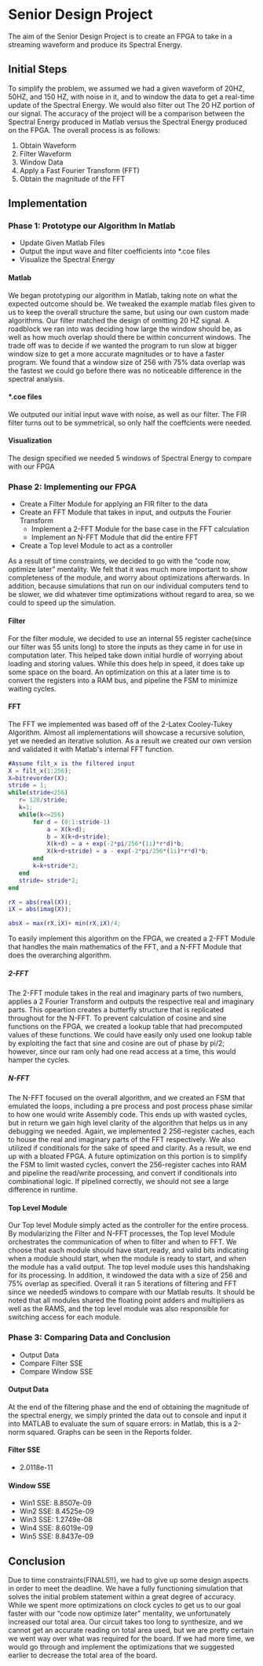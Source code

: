 # Senior Design Project
The aim of the Senior Design Project is to create an FPGA to take in a
streaming waveform and produce its Spectral Energy. 

## Initial Steps
To simplify the problem, we assumed we had a given waveform of 20HZ, 50HZ, and
150 HZ, with noise in it, and to window the data to get a real-time update of 
the Spectral Energy. We would also filter out The 20 HZ portion of our signal.
The accuracy of the project will be a comparison between the Spectral Energy
produced in Matlab versus the Spectral Energy produced on the FPGA.
The overall process is as follows:
1. Obtain Waveform
2. Filter Waveform
3. Window Data
4. Apply a Fast Fourier Transform (FFT)
5. Obtain the magnitude of the FFT

## Implementation
### Phase 1: Prototype our Algorithm In Matlab
* Update Given Matlab Files
* Output the input wave and filter coefficients into *.coe files
* Visualize the Spectral Energy

#### Matlab
We began prototyping our algorithm in Matlab, taking note on what the expected
outcome should be. We tweaked the example matlab files given to us to keep 
the overall structure the same, but using our own custom made algorithms.
Our filter matched the design of omitting 20 HZ signal. A roadblock we ran 
into was deciding how large the window should be, as well as how much overlap
should there be within concurrent windows. The trade off was to decide if we 
wanted the program to run slow at bigger window size to get a more accurate 
magnitudes or to have a faster program. We found that a window size of 256 with
75% data overlap was the fastest we could go before there was no noticeable 
difference in the spectral analysis.

#### *.coe files
We outputed our initial input wave with noise, as well as our filter.
The FIR filter turns out to be symmetrical, so only half the coeffcients
were needed.

#### Visualization
The design specified we needed 5 windows of Spectral Energy to compare with
our FPGA

### Phase 2: Implementing our FPGA
* Create a Filter Module for applying an FIR filter to the data 
* Create an FFT Module that takes in input, and outputs the Fourier Transform
    * Implement a 2-FFT Module for the base case in the FFT calculation
    * Implement an N-FFT Module that did the entire FFT
* Create a Top level Module to act as a controller

As a result of time constraints, we decided to go with the “code now, optimize
later” mentality. We felt that it was much more important to show completeness
of the module, and worry about optimizations afterwards. In addition, because 
simulations that run on our individual computers tend to be slower, we did 
whatever time optimizations without regard to area, so we could to speed up the
simulation.

#### Filter
For the filter module, we decided to use an internal 55 register
cache(since our filter was 55 units long) to store the inputs as they came in 
for use in computation later. This helped take down initial hurdle of worrying 
about loading and storing values. While this does help in speed, it does take 
up some space on the board. An optimization on this at a later time is to 
convert the registers into a RAM bus, and pipeline the FSM to minimize waiting
cycles.

#### FFT
The FFT we implemented was based off of the 2-Latex Cooley-Tukey Algorithm.
Almost all implementations will showcase a recursive solution, yet we needed
an iterative solution. As a result we created our own version and validated
it with Matlab's internal FFT function. 
```Matlab
#Assume filt_x is the filtered input
X = filt_x(1:256);
X=bitrevorder(X);
stride = 1;
while(stride<256)
   r= 128/stride;
   k=1;
   while(k<=256)
       for d = (0:1:stride-1)
           a = X(k+d);
           b = X(k+d+stride);
           X(k+d) = a + exp(-2*pi/256*(1i)*r*d)*b;
           X(k+d+stride) = a - exp(-2*pi/256*(1i)*r*d)*b;
       end
       k=k+stride*2;
   end
   stride= stride*2;
end

rX = abs(real(X));
iX = abs(imag(X));

absX = max(rX,iX)+ min(rX,iX)/4;
```

To easily implement this algorithm on the FPGA, we created a 2-FFT Module that
handles the main mathematics of the FFT, and a N-FFT Module that does the 
overarching algorithm.

##### 2-FFT
The 2-FFT module takes in the real and imaginary parts of two numbers, applies 
a 2 Fourier Transform and outputs the respective real and imaginary parts. This
opeartion creates a butterfly structure that is replicated throughout for the
N-FFT. To prevent calculation of cosine and sine functions on the FPGA, we 
created a lookup table that had precomputed values of these functions. We could
have easily only used one lookup table by exploiting the fact that sine and
cosine are out of phase by pi/2; however, since our ram only had one read
access at a time, this would hamper the cycles.

##### N-FFT
The N-FFT focused on the overall algorithm, and we created an FSM that emulated
the loops, including a pre process and post process phase similar to how one
would write Assembly code. This ends up with wasted cycles, but in return we 
gain high level clarity of the algorithm that helps us in any debugging we
needed. Again, we implemented 2 256-register caches, each to house the real
and imaginary parts of the FFT respectively. We also utilized if conditionals
for the sake of speed and clarity. As a result, we end up with a bloated FPGA.
A future optimization on this portion is to simplify the FSM to limit wasted
cycles, convert the 256-register caches into RAM and pipeline the read/write
processing, and convert if conditionals into combinational logic. If pipelined
correctly, we should not see a large difference in runtime. 

#### Top Level Module
Our Top level Module simply acted as the controller for the entire process.
By modularizing the Filter and N-FFT processes, the Top level Module 
orchestrates the communication of when to filter and when to FFT. We choose 
that each module should have start,ready, and valid bits indicating when a 
module should start, when the module is ready to start, and when the module 
has a valid output. The top level module uses this handshaking for its 
processing. In addition, it windowed the data with a size of 256 and 75%
overlap as specified. Overall it ran 5 iterations of filtering and FFT since
we needed5 windows to compare with our Matlab results. It should be noted that
all modules shared the floating point adders and multipliers as well as the 
RAMS, and the top level module was also responsible for switching access for 
each module.

### Phase 3: Comparing Data and Conclusion
* Output Data
* Compare Filter SSE
* Compare Window SSE

#### Output Data
At the end of the filtering phase and the end of obtaining the magnitude of the
spectral energy, we simply printed the data out to console and input it into 
MATLAB to evaluate the sum of square errors: in Matlab, this is a 2-norm 
squared. Graphs can be seen in the Reports folder.

#### Filter SSE
* 2.0118e-11

#### Window SSE
* Win1 SSE: 8.8507e-09
* Win2 SSE: 8.4525e-09
* Win3 SSE: 1.2749e-08
* Win4 SSE: 8.6019e-09
* Win5 SSE: 8.8437e-09

## Conclusion

Due to time constraints(FINALS!!), we had to give up some design aspects in 
order to meet the deadline. We have a fully functioning simulation that solves 
the initial problem statement within a great degree of accuracy. While we 
spent more optimizations on clock cycles to get us to our goal faster with our
“code now optimize later” mentality, we unfortunately increased our total area.
Our circuit takes too long to synthesize, and we cannot get an accurate reading
on total area used, but we are pretty certain we went way over what was 
required for the board. If we had more time, we would go through and implement 
the optimizations that we suggested earlier to decrease the total area of the
board. 